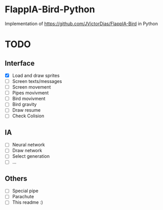 # FlappIA-Bird-Python
Implementation of https://github.com/JVictorDias/FlappIA-Bird in Python


# TODO
## Interface
- [x] Load and draw sprites
- [ ] Screen texts/messages
- [ ] Screen movement
- [ ] Pipes movivment
- [ ] Bird movivment
- [ ] Bird gravity
- [ ] Draw resume
- [ ] Check Colision

## IA
- [ ] Neural network
- [ ] Draw network
- [ ] Select generation
- [ ] ...

## Others
- [ ] Special pipe
- [ ] Parachute
- [ ] This readme :)
